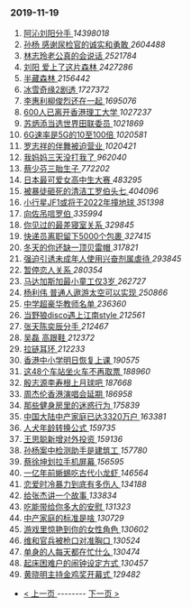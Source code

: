 ### 2019-11-19 
1. [ 阿沁刘阳分手 ](https://s.weibo.com/weibo?q=%23%E9%98%BF%E6%B2%81%E5%88%98%E9%98%B3%E5%88%86%E6%89%8B%23&Refer=top) *14398018*
1. [ 孙杨 感谢尿检官的诚实和勇敢 ](https://s.weibo.com/weibo?q=%E5%AD%99%E6%9D%A8%20%E6%84%9F%E8%B0%A2%E5%B0%BF%E6%A3%80%E5%AE%98%E7%9A%84%E8%AF%9A%E5%AE%9E%E5%92%8C%E5%8B%87%E6%95%A2&Refer=top) *2604488*
1. [ 林志玲老公真的会说话 ](https://s.weibo.com/weibo?q=%23%E6%9E%97%E5%BF%97%E7%8E%B2%E8%80%81%E5%85%AC%E7%9C%9F%E7%9A%84%E4%BC%9A%E8%AF%B4%E8%AF%9D%23&Refer=top) *2521784*
1. [ 刘阳 爱上了这片森林 ](https://s.weibo.com/weibo?q=%E5%88%98%E9%98%B3%20%E7%88%B1%E4%B8%8A%E4%BA%86%E8%BF%99%E7%89%87%E6%A3%AE%E6%9E%97&Refer=top) *2427286*
1. [ 半藏森林 ](https://s.weibo.com/weibo?q=%23%E5%8D%8A%E8%97%8F%E6%A3%AE%E6%9E%97%23&Refer=top) *2156442*
1. [ 冰雪奇缘2剧透 ](https://s.weibo.com/weibo?q=%23%E5%86%B0%E9%9B%AA%E5%A5%87%E7%BC%982%E5%89%A7%E9%80%8F%23&topic_ad=1&Refer=top) *1727372*
1. [ 李惠利柳俊烈还在一起 ](https://s.weibo.com/weibo?q=%23%E6%9D%8E%E6%83%A0%E5%88%A9%E6%9F%B3%E4%BF%8A%E7%83%88%E8%BF%98%E5%9C%A8%E4%B8%80%E8%B5%B7%23&Refer=top) *1695076*
1. [ 600人已离开香港理工大学 ](https://s.weibo.com/weibo?q=600%E4%BA%BA%E5%B7%B2%E7%A6%BB%E5%BC%80%E9%A6%99%E6%B8%AF%E7%90%86%E5%B7%A5%E5%A4%A7%E5%AD%A6&Refer=top) *1027237*
1. [ 苏炳添当选世界田联委员 ](https://s.weibo.com/weibo?q=%23%E8%8B%8F%E7%82%B3%E6%B7%BB%E5%BD%93%E9%80%89%E4%B8%96%E7%95%8C%E7%94%B0%E8%81%94%E5%A7%94%E5%91%98%23&Refer=top) *1021869*
1. [ 6G速率是5G的10至100倍 ](https://s.weibo.com/weibo?q=%236G%E9%80%9F%E7%8E%87%E6%98%AF5G%E7%9A%8410%E8%87%B3100%E5%80%8D%23&Refer=top) *1020581*
1. [ 罗志祥的伴舞被迫营业 ](https://s.weibo.com/weibo?q=%23%E7%BD%97%E5%BF%97%E7%A5%A5%E7%9A%84%E4%BC%B4%E8%88%9E%E8%A2%AB%E8%BF%AB%E8%90%A5%E4%B8%9A%23&Refer=top) *1020421*
1. [ 我妈妈三天没打我了 ](https://s.weibo.com/weibo?q=%23%E6%88%91%E5%A6%88%E5%A6%88%E4%B8%89%E5%A4%A9%E6%B2%A1%E6%89%93%E6%88%91%E4%BA%86%23&Refer=top) *962040*
1. [ 蔡少芬三胎生子 ](https://s.weibo.com/weibo?q=%23%E8%94%A1%E5%B0%91%E8%8A%AC%E4%B8%89%E8%83%8E%E7%94%9F%E5%AD%90%23&Refer=top) *772202*
1. [ 日本最可爱女高中生大赛 ](https://s.weibo.com/weibo?q=%23%E6%97%A5%E6%9C%AC%E6%9C%80%E5%8F%AF%E7%88%B1%E5%A5%B3%E9%AB%98%E4%B8%AD%E7%94%9F%E5%A4%A7%E8%B5%9B%23&Refer=top) *483295*
1. [ 被暴徒砸死的清洁工罗伯头七 ](https://s.weibo.com/weibo?q=%23%E8%A2%AB%E6%9A%B4%E5%BE%92%E7%A0%B8%E6%AD%BB%E7%9A%84%E6%B8%85%E6%B4%81%E5%B7%A5%E7%BD%97%E4%BC%AF%E5%A4%B4%E4%B8%83%23&Refer=top) *404096*
1. [ 小行星JF1或将于2022年撞地球 ](https://s.weibo.com/weibo?q=%23%E5%B0%8F%E8%A1%8C%E6%98%9FJF1%E6%88%96%E5%B0%86%E4%BA%8E2022%E5%B9%B4%E6%92%9E%E5%9C%B0%E7%90%83%23&Refer=top) *351398*
1. [ 向佐吊唁罗伯 ](https://s.weibo.com/weibo?q=%23%E5%90%91%E4%BD%90%E5%90%8A%E5%94%81%E7%BD%97%E4%BC%AF%23&Refer=top) *335994*
1. [ 你见过的最差寝室关系 ](https://s.weibo.com/weibo?q=%23%E4%BD%A0%E8%A7%81%E8%BF%87%E7%9A%84%E6%9C%80%E5%B7%AE%E5%AF%9D%E5%AE%A4%E5%85%B3%E7%B3%BB%23&Refer=top) *329845*
1. [ 快递员离职留下5000个包裹 ](https://s.weibo.com/weibo?q=%23%E5%BF%AB%E9%80%92%E5%91%98%E7%A6%BB%E8%81%8C%E7%95%99%E4%B8%8B5000%E4%B8%AA%E5%8C%85%E8%A3%B9%23&Refer=top) *327415*
1. [ 冬天的你还缺一顶贝雷帽 ](https://s.weibo.com/weibo?q=%23%E5%86%AC%E5%A4%A9%E7%9A%84%E4%BD%A0%E8%BF%98%E7%BC%BA%E4%B8%80%E9%A1%B6%E8%B4%9D%E9%9B%B7%E5%B8%BD%23&Refer=top) *317821*
1. [ 强迫引诱未成年人使用兴奋剂属虐待 ](https://s.weibo.com/weibo?q=%23%E5%BC%BA%E8%BF%AB%E5%BC%95%E8%AF%B1%E6%9C%AA%E6%88%90%E5%B9%B4%E4%BA%BA%E4%BD%BF%E7%94%A8%E5%85%B4%E5%A5%8B%E5%89%82%E5%B1%9E%E8%99%90%E5%BE%85%23&Refer=top) *293845*
1. [ 暂停恋人关系 ](https://s.weibo.com/weibo?q=%E6%9A%82%E5%81%9C%E6%81%8B%E4%BA%BA%E5%85%B3%E7%B3%BB&Refer=top) *280354*
1. [ 马达加斯加最小童工仅3岁 ](https://s.weibo.com/weibo?q=%23%E9%A9%AC%E8%BE%BE%E5%8A%A0%E6%96%AF%E5%8A%A0%E6%9C%80%E5%B0%8F%E7%AB%A5%E5%B7%A5%E4%BB%853%E5%B2%81%23&Refer=top) *262727*
1. [ 杨利伟 普通人遨游太空可以实现 ](https://s.weibo.com/weibo?q=%E6%9D%A8%E5%88%A9%E4%BC%9F%20%E6%99%AE%E9%80%9A%E4%BA%BA%E9%81%A8%E6%B8%B8%E5%A4%AA%E7%A9%BA%E5%8F%AF%E4%BB%A5%E5%AE%9E%E7%8E%B0&Refer=top) *250866*
1. [ 中学超豪华教师名单 ](https://s.weibo.com/weibo?q=%23%E4%B8%AD%E5%AD%A6%E8%B6%85%E8%B1%AA%E5%8D%8E%E6%95%99%E5%B8%88%E5%90%8D%E5%8D%95%23&Refer=top) *236360*
1. [ 当野狼disco遇上江南style ](https://s.weibo.com/weibo?q=%23%E5%BD%93%E9%87%8E%E7%8B%BCdisco%E9%81%87%E4%B8%8A%E6%B1%9F%E5%8D%97style%23&Refer=top) *212561*
1. [ 张天陈奕辰分手 ](https://s.weibo.com/weibo?q=%23%E5%BC%A0%E5%A4%A9%E9%99%88%E5%A5%95%E8%BE%B0%E5%88%86%E6%89%8B%23&Refer=top) *212467*
1. [ 吴磊 高跟鞋 ](https://s.weibo.com/weibo?q=%E5%90%B4%E7%A3%8A%20%E9%AB%98%E8%B7%9F%E9%9E%8B&Refer=top) *212372*
1. [ 拉链耳环 ](https://s.weibo.com/weibo?q=%23%E6%8B%89%E9%93%BE%E8%80%B3%E7%8E%AF%23&Refer=top) *212233*
1. [ 香港中小学明日恢复上课 ](https://s.weibo.com/weibo?q=%23%E9%A6%99%E6%B8%AF%E4%B8%AD%E5%B0%8F%E5%AD%A6%E6%98%8E%E6%97%A5%E6%81%A2%E5%A4%8D%E4%B8%8A%E8%AF%BE%23&Refer=top) *190575*
1. [ 这48个车站坐火车不再取票 ](https://s.weibo.com/weibo?q=%23%E8%BF%9948%E4%B8%AA%E8%BD%A6%E7%AB%99%E5%9D%90%E7%81%AB%E8%BD%A6%E4%B8%8D%E5%86%8D%E5%8F%96%E7%A5%A8%23&Refer=top) *188960*
1. [ 殷志源李寿根上月球吧 ](https://s.weibo.com/weibo?q=%23%E6%AE%B7%E5%BF%97%E6%BA%90%E6%9D%8E%E5%AF%BF%E6%A0%B9%E4%B8%8A%E6%9C%88%E7%90%83%E5%90%A7%23&Refer=top) *187668*
1. [ 周杰伦香港演唱会延期 ](https://s.weibo.com/weibo?q=%23%E5%91%A8%E6%9D%B0%E4%BC%A6%E9%A6%99%E6%B8%AF%E6%BC%94%E5%94%B1%E4%BC%9A%E5%BB%B6%E6%9C%9F%23&Refer=top) *186958*
1. [ 那些健身房里的迷惑行为 ](https://s.weibo.com/weibo?q=%E9%82%A3%E4%BA%9B%E5%81%A5%E8%BA%AB%E6%88%BF%E9%87%8C%E7%9A%84%E8%BF%B7%E6%83%91%E8%A1%8C%E4%B8%BA&Refer=top) *175839*
1. [ 中国大陆中产家庭已达3320万户 ](https://s.weibo.com/weibo?q=%23%E4%B8%AD%E5%9B%BD%E5%A4%A7%E9%99%86%E4%B8%AD%E4%BA%A7%E5%AE%B6%E5%BA%AD%E5%B7%B2%E8%BE%BE3320%E4%B8%87%E6%88%B7%23&Refer=top) *163381*
1. [ 人犬年龄转换公式 ](https://s.weibo.com/weibo?q=%23%E4%BA%BA%E7%8A%AC%E5%B9%B4%E9%BE%84%E8%BD%AC%E6%8D%A2%E5%85%AC%E5%BC%8F%23&Refer=top) *159735*
1. [ 王思聪新增对外投资 ](https://s.weibo.com/weibo?q=%23%E7%8E%8B%E6%80%9D%E8%81%AA%E6%96%B0%E5%A2%9E%E5%AF%B9%E5%A4%96%E6%8A%95%E8%B5%84%23&Refer=top) *159136*
1. [ 孙杨案中检测助手是建筑工 ](https://s.weibo.com/weibo?q=%23%E5%AD%99%E6%9D%A8%E6%A1%88%E4%B8%AD%E6%A3%80%E6%B5%8B%E5%8A%A9%E6%89%8B%E6%98%AF%E5%BB%BA%E7%AD%91%E5%B7%A5%23&Refer=top) *157780*
1. [ 蔡徐坤划拉手机屏幕 ](https://s.weibo.com/weibo?q=%23%E8%94%A1%E5%BE%90%E5%9D%A4%E5%88%92%E6%8B%89%E6%89%8B%E6%9C%BA%E5%B1%8F%E5%B9%95%23&Refer=top) *156595*
1. [ 一亿年前蜥蜴吃古代小龙虾 ](https://s.weibo.com/weibo?q=%23%E4%B8%80%E4%BA%BF%E5%B9%B4%E5%89%8D%E8%9C%A5%E8%9C%B4%E5%90%83%E5%8F%A4%E4%BB%A3%E5%B0%8F%E9%BE%99%E8%99%BE%23&Refer=top) *146564*
1. [ 恋爱时冷暴力到底有多伤人 ](https://s.weibo.com/weibo?q=%23%E6%81%8B%E7%88%B1%E6%97%B6%E5%86%B7%E6%9A%B4%E5%8A%9B%E5%88%B0%E5%BA%95%E6%9C%89%E5%A4%9A%E4%BC%A4%E4%BA%BA%23&Refer=top) *134188*
1. [ 给张杰讲一个故事 ](https://s.weibo.com/weibo?q=%23%E7%BB%99%E5%BC%A0%E6%9D%B0%E8%AE%B2%E4%B8%80%E4%B8%AA%E6%95%85%E4%BA%8B%23&Refer=top) *133834*
1. [ 吃能带给你多大的安慰 ](https://s.weibo.com/weibo?q=%23%E5%90%83%E8%83%BD%E5%B8%A6%E7%BB%99%E4%BD%A0%E5%A4%9A%E5%A4%A7%E7%9A%84%E5%AE%89%E6%85%B0%23&Refer=top) *131323*
1. [ 中产家庭的标准是啥 ](https://s.weibo.com/weibo?q=%23%E4%B8%AD%E4%BA%A7%E5%AE%B6%E5%BA%AD%E7%9A%84%E6%A0%87%E5%87%86%E6%98%AF%E5%95%A5%23&Refer=top) *130729*
1. [ 游戏里惊艳到你的女性角色 ](https://s.weibo.com/weibo?q=%23%E6%B8%B8%E6%88%8F%E9%87%8C%E6%83%8A%E8%89%B3%E5%88%B0%E4%BD%A0%E7%9A%84%E5%A5%B3%E6%80%A7%E8%A7%92%E8%89%B2%23&Refer=top) *130602*
1. [ 维和官兵被枪口对准胸口 ](https://s.weibo.com/weibo?q=%23%E7%BB%B4%E5%92%8C%E5%AE%98%E5%85%B5%E8%A2%AB%E6%9E%AA%E5%8F%A3%E5%AF%B9%E5%87%86%E8%83%B8%E5%8F%A3%23&Refer=top) *130524*
1. [ 单身的人每天都在忙什么 ](https://s.weibo.com/weibo?q=%23%E5%8D%95%E8%BA%AB%E7%9A%84%E4%BA%BA%E6%AF%8F%E5%A4%A9%E9%83%BD%E5%9C%A8%E5%BF%99%E4%BB%80%E4%B9%88%23&Refer=top) *130474*
1. [ 起床困难户的闹钟设定方式 ](https://s.weibo.com/weibo?q=%23%E8%B5%B7%E5%BA%8A%E5%9B%B0%E9%9A%BE%E6%88%B7%E7%9A%84%E9%97%B9%E9%92%9F%E8%AE%BE%E5%AE%9A%E6%96%B9%E5%BC%8F%23&Refer=top) *130457*
1. [ 黄晓明主持金鸡奖开幕式 ](https://s.weibo.com/weibo?q=%23%E9%BB%84%E6%99%93%E6%98%8E%E4%B8%BB%E6%8C%81%E9%87%91%E9%B8%A1%E5%A5%96%E5%BC%80%E5%B9%95%E5%BC%8F%23&Refer=top) *129482* 

- [ < 上一页 ](https://github.com/able8/weibo-hot-record/blob/master/2019-11-18.md) -------- [ 下一页 > ](https://github.com/able8/weibo-hot-record/blob/master/2019-11-20.md)